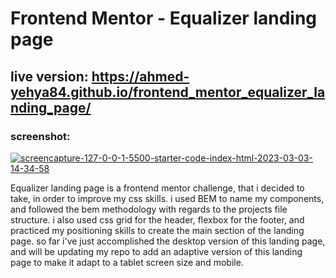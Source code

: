 # Frontend Mentor - Equalizer landing page

## live version: https://ahmed-yehya84.github.io/frontend_mentor_equalizer_landing_page/

### screenshot:

<a href="https://ibb.co/bQhxG2x"><img src="https://i.ibb.co/ZGs3bY3/screencapture-127-0-0-1-5500-starter-code-index-html-2023-03-03-14-34-58.png" alt="screencapture-127-0-0-1-5500-starter-code-index-html-2023-03-03-14-34-58" border="0"></a>

Equalizer landing page is a frontend mentor challenge, that i decided to take, in order to improve my css skills. i used BEM to name my components, and followed the bem methodology with regards to the projects file structure. i also used css grid for the header, flexbox for the footer, and practiced my positioning skills to create the main section of the landing page. so far i've just accomplished the desktop version of this landing page, and will be updating my repo to add an adaptive version of this landing page to make it adapt to a tablet screen size and mobile.
